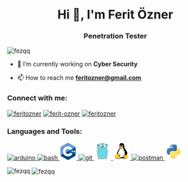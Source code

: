 <h1 align="center">Hi 👋, I'm Ferit Özner</h1>
<h3 align="center">Penetration Tester</h3>

<p align="left"> <img src="https://komarev.com/ghpvc/?username=fezqq&label=Profile%20views&color=0e75b6&style=plastic" alt="fezqq" /> </p>

- 🔭 I’m currently working on **Cyber Security**

- 📫 How to reach me **feritozner@gmail.com**

<h3 align="left">Connect with me:</h3>
<p align="left">
<a href="https://twitter.com/feritozner" target="blank"><img align="center" src="https://raw.githubusercontent.com/rahuldkjain/github-profile-readme-generator/master/src/images/icons/Social/twitter.svg" alt="feritozner" height="30" width="40" /></a>
<a href="https://linkedin.com/in/ferit-ozner" target="blank"><img align="center" src="https://raw.githubusercontent.com/rahuldkjain/github-profile-readme-generator/master/src/images/icons/Social/linked-in-alt.svg" alt="ferit-ozner" height="30" width="40" /></a>
<a href="https://instagram.com/feritozner" target="blank"><img align="center" src="https://raw.githubusercontent.com/rahuldkjain/github-profile-readme-generator/master/src/images/icons/Social/instagram.svg" alt="feritozner" height="30" width="40" /></a>
</p>
<h3 align="left">Languages and Tools:</h3>
<p align="left"> <a href="https://www.arduino.cc/" target="_blank" rel="noreferrer"> <img src="https://cdn.worldvectorlogo.com/logos/arduino-1.svg" alt="arduino" width="40" height="40"/> </a> <a href="https://www.gnu.org/software/bash/" target="_blank" rel="noreferrer"> <img src="https://www.vectorlogo.zone/logos/gnu_bash/gnu_bash-icon.svg" alt="bash" width="40" height="40"/> </a> <a href="https://www.w3schools.com/cpp/" target="_blank" rel="noreferrer"> <img src="https://raw.githubusercontent.com/devicons/devicon/master/icons/cplusplus/cplusplus-original.svg" alt="cplusplus" width="40" height="40"/> </a> <a href="https://git-scm.com/" target="_blank" rel="noreferrer"> <img src="https://www.vectorlogo.zone/logos/git-scm/git-scm-icon.svg" alt="git" width="40" height="40"/> </a> <a href="https://golang.org" target="_blank" rel="noreferrer"> <img src="https://raw.githubusercontent.com/devicons/devicon/master/icons/go/go-original.svg" alt="go" width="40" height="40"/> </a> <a href="https://www.linux.org/" target="_blank" rel="noreferrer"> <img src="https://raw.githubusercontent.com/devicons/devicon/master/icons/linux/linux-original.svg" alt="linux" width="40" height="40"/> </a> <a href="https://postman.com" target="_blank" rel="noreferrer"> <img src="https://www.vectorlogo.zone/logos/getpostman/getpostman-icon.svg" alt="postman" width="40" height="40"/> </a> <a href="https://www.python.org" target="_blank" rel="noreferrer"> <img src="https://raw.githubusercontent.com/devicons/devicon/master/icons/python/python-original.svg" alt="python" width="40" height="40"/> </a> </p>

<p><img align="left" src="https://github-readme-stats.vercel.app/api/top-langs?username=fezqq&show_icons=true&theme=highcontrast&locale=en&layout=compact" alt="fezqq" /></p>

<p>&nbsp;<img align="center" src="https://github-readme-stats.vercel.app/api?username=fezqq&show_icons=true&theme=highcontrast&locale=en" alt="fezqq" /></p>
